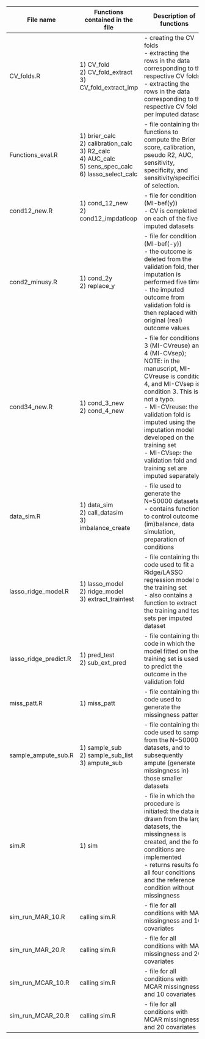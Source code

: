 | File name             | Functions contained in the file                                                                                                          | Description of functions                                                                                                                                                                                                                                                                                                                                      |
|-----------------------|------------------------------------------------------------------------------------------------------------------------------------------|---------------------------------------------------------------------------------------------------------------------------------------------------------------------------------------------------------------------------------------------------------------------------------------------------------------------------------------------------------------|
| CV_folds.R            | 1) CV_fold <br/>  2) CV_fold_extract<br/>  3) CV_fold_extract_imp                                                                        | - creating the CV folds <br/>  - extracting the rows in the data corresponding to the respective CV folds <br/>  - extracting the rows in the data corresponding to the respective CV fold per imputed dataset                                                                                                                                                |
| Functions_eval.R      | 1) brier_calc <br/>  2) calibration_calc <br/>  3) R2_calc <br/>  4) AUC_calc <br/>  5) sens_spec_calc <br/>  6) lasso_select_calc <br/> | - file containing the functions to compute the Brier score, calibration, pseudo R2, AUC, sensitivity, specificity, and sensitivity/specificity of selection.                                                                                                                                                                                                  |
| cond12_new.R          | 1) cond_12_new <br/>  2) cond12_impdatloop                                                                                               | - file for condition 1 (MI-bef(y)) <br/>  - CV is completed on each of the five imputed datasets <br/>                                                                                                                                                                                                                                                        |
| cond2_minusy.R        | 1) cond_2y <br/>  2) replace_y                                                                                                           | - file for condition 2 (MI-bef(-y)) <br/>  - the outcome is deleted from the validation fold, then imputation is performed five times <br/>  - the imputed outcome from validation fold is then replaced with original (real) outcome values <br/>                                                                                                            |
| cond34_new.R          | 1) cond_3_new <br/>  2) cond_4_new                                                                                                       | - file for conditions 3 (MI-CVreuse) and 4 (MI-CVsep); NOTE: in the manuscript, MI-CVreuse is condition 4, and MI-CVsep is condition 3. This is not a typo. <br/>  - MI-CVreuse: the validation fold is imputed using the imputation model developed on the training set <br/>  - MI-CVsep: the validation fold and training set are imputed separately <br/> |
| data_sim.R            | 1) data_sim <br/>  2) call_datasim <br/>  3) imbalance_create                                                                            | - file used to generate the N=50000 datasets <br/>  - contains functions to control outcome (im)balance, data simulation, preparation of conditions <br/>                                                                                                                                                                                                     |
| lasso_ridge_model.R   | 1) lasso_model <br/>  2) ridge_model <br/>  3) extract_traintest                                                                         | - file containing the code used to fit a Ridge/LASSO regression model on the training set <br/>  - also contains a function to extract the training and test sets per imputed dataset <br/>                                                                                                                                                                   |
| lasso_ridge_predict.R | 1) pred_test <br/>  2) sub_ext_pred                                                                                                      | - file containing the code in which the model fitted on the training set is used to predict the outcome in the validation fold <br/>                                                                                                                                                                                                                          |
| miss_patt.R           | 1) miss_patt                                                                                                                             | - file containing the code used to generate the missingness pattern                                                                                                                                                                                                                                                                                           |
| sample_ampute_sub.R   | 1) sample_sub <br/>  2) sample_sub_list <br/>  3) ampute_sub                                                                             | - file containing the code used to sample from the N=50000 datasets, and to subsequently ampute (generate missingness in) those smaller datasets                                                                                                                                                                                                              |
| sim.R                 | 1) sim                                                                                                                                   | - file in which the procedure is initiated: the data is drawn from the large datasets, the missingness is created, and the four conditions are implemented <br/>  - returns results for all four conditions and the reference condition without missingness                                                                                                   |
| sim_run_MAR_10.R      | calling sim.R                                                                                                                            | - file for all conditions with MAR missingness and 10 covariates                                                                                                                                                                                                                                                                                              |
| sim_run_MAR_20.R      | calling sim.R                                                                                                                            | - file for all conditions with MAR missingness and 20 covariates                                                                                                                                                                                                                                                                                              |
| sim_run_MCAR_10.R     | calling sim.R                                                                                                                            | - file for all conditions with MCAR missingness and 10 covariates                                                                                                                                                                                                                                                                                             |
| sim_run_MCAR_20.R     | calling sim.R                                                                                                                            | - file for all conditions with MCAR missingness and 20 covariates                                                                                                                                         
